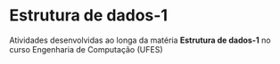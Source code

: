 # Estrutura de dados-1
Atividades desenvolvidas ao longa da matéria **Estrutura de dados-1** no curso Engenharia de Computação (UFES)
